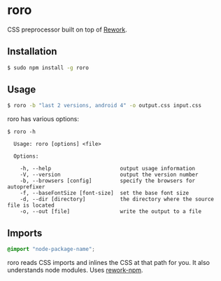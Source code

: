 # roro

CSS preprocessor built on top of [Rework](https://github.com/visionmedia/rework).

## Installation

```bash
$ sudo npm install -g roro
```

## Usage

```bash
$ roro -b "last 2 versions, android 4" -o output.css input.css
```

roro has various options:

```
$ roro -h

  Usage: roro [options] <file>

  Options:

    -h, --help                      output usage information
    -V, --version                   output the version number
    -b, --browsers [config]         specify the browsers for autoprefixer
    -f, --baseFontSize [font-size]  set the base font size
    -d, --dir [directory]           the directory where the source file is located
    -o, --out [file]                write the output to a file
```

## Imports

```css
@import "node-package-name";
```

roro reads CSS imports and inlines the CSS at that path for you. It also understands node modules. Uses [rework-npm](https://github.com/conradz/rework-npm).

